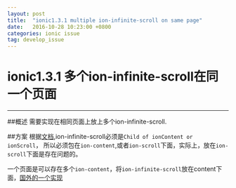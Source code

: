 ```yaml
---
layout: post
title:  "ionic1.3.1 multiple ion-infinite-scroll on same page"
date:   2016-10-28 10:23:00 +0800
categories: ionic issue
tag: develop_issue
---
```



# ionic1.3.1 多个ion-infinite-scroll在同一个页面
---

##概述
需要实现在相同页面上放上多个ion-infinite-scroll.

##方案
根据[文档](http://ionicframework.com/docs/api/directive/ionInfiniteScroll/),ion-infinite-scroll必须是`Child of ionContent or ionScroll`，
所以必须包在`ion-content`,或者`ion-scroll`下面，实际上，放在`ion-scroll`下面是存在问题的。

一个页面是可以存在多个`ion-content`，将`ion-infinite-scroll`放在content下面，[国外的一个实现](http://codepen.io/priand/pen/PzYbZG)
